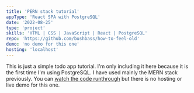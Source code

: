 ```yaml
---
title: 'PERN stack tutorial'
appType: 'React SPA with PostgreSQL'
date: '2022-08-25'
type: 'project'
skills: 'HTML | CSS | JavaScript | React | PostgreSQL'
repo: 'https://github.com/bushbass/how-to-feel-old'
demo: 'no demo for this one'
hosting: 'localhost'
---
```


This is just a simple todo app tutorial. I'm only including it here because it is the first time I'm using PostgreSQL. I have used mainly the MERN stack previously. You can <a href="https://www.youtube.com/watch?v=-D5biUE5ge8">watch the code runthrough</a> but there is no hosting or live demo for this one.
